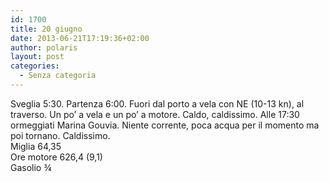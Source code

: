 ```yaml
---
id: 1700
title: 20 giugno
date: 2013-06-21T17:19:36+02:00
author: polaris
layout: post
categories:
  - Senza categoria
---
```

Sveglia 5:30. Partenza 6:00. Fuori dal porto a vela con NE (10-13 kn), al traverso. Un po&#8217; a vela e un po&#8217; a motore. Caldo, caldissimo. Alle 17:30 ormeggiati Marina Gouvia. Niente corrente, poca acqua per il momento ma poi tornano. Caldissimo.  
Miglia 64,35  
Ore motore 626,4 (9,1)  
Gasolio ¾